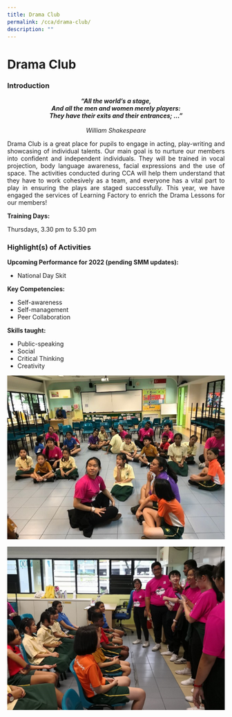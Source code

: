 ```yaml
---
title: Drama Club
permalink: /cca/drama-club/
description: ""
---
```

# Drama Club
### Introduction

<p style="text-align: center;"><i><b>“All the world’s a stage,<br>
And all the men and women merely players:  <br>
They have their exits and their entrances; …” </b><br><br>
William Shakespeare</i></p>

<p style="text-align: justify;">Drama Club is a great place for pupils to engage in acting, play-writing and showcasing of individual talents. Our main goal is to nurture our members into confident and independent individuals. They will be trained in vocal projection, body language awareness, facial expressions and the use of space. The activities conducted during CCA will help them understand that they have to work cohesively as a team, and everyone has a vital part to play in ensuring the plays are staged successfully. This year, we have engaged the services of Learning Factory to enrich the Drama Lessons for our members! </p>

**Training Days:**

Thursdays, 3.30 pm to 5.30 pm

### Highlight(s) of Activities

**Upcoming Performance for 2022 (pending SMM updates):**

*   National Day Skit

**Key Competencies:**

*   Self-awareness 
*   Self-management 
*   Peer Collaboration

**Skills taught:**

*   Public-speaking
*   Social
*   Critical Thinking
*   Creativity

![](/images/Departments/PE,%20CCA%20and%20Aesthetics/Cca/Drama%20Club/DC1.jpg)

![](/images/Departments/PE,%20CCA%20and%20Aesthetics/Cca/Drama%20Club/DC2.jpg)
